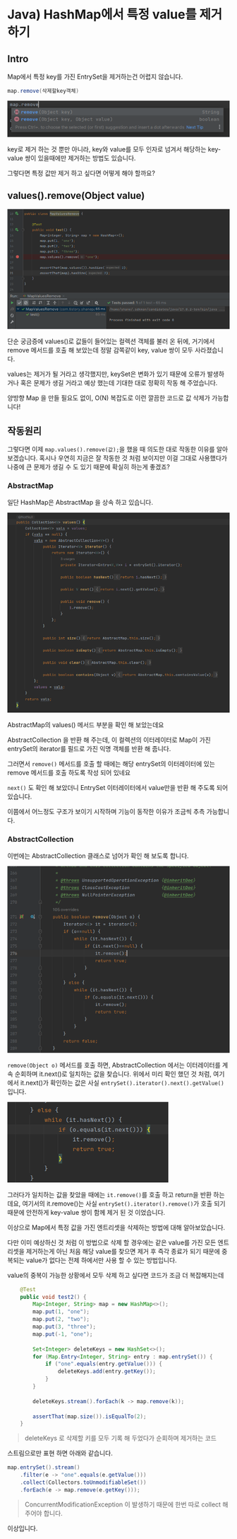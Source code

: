# Java) HashMap에서 특정 value를 제거하기

## Intro

Map에서 특정 key를 가진 EntrySet을 제거하는건 어렵지 않습니다.

```java
map.remove(삭제할key객체)
```

![image-20220513134921767](https://raw.githubusercontent.com/Shane-Park/mdblog/main/backend/java/map_remove_value.assets/image-20220513134921767.png)

key로 제거 하는 것 뿐만 아니라, key와 value를 모두 인자로 넘겨서 해당하는 key-value 쌍이 있을때에만 제거하는 방법도 있습니다.

그렇다면 특정 값만 제거 하고 싶다면 어떻게 해야 할까요?

## values().remove(Object value)

![image-20220513135116559](https://raw.githubusercontent.com/Shane-Park/mdblog/main/backend/java/map_remove_value.assets/image-20220513135116559.png)

단순 궁금증에 values()로 값들이 들어있는 컬렉션 객체를 불러 온 뒤에, 거기에서 remove 메서드를 호출 해 보았는데 정말 감쪽같이 key, value 쌍이 모두 사라졌습니다.

values는 제거가 될 거라고 생각했지만, keySet은 변화가 있기 때문에 오류가 발생하거나 혹은 문제가 생길 거라고 예상 했는데 기대한 대로 정확히 작동 해 주었습니다.

양방향 Map 을 만들 필요도 없이, O(N) 복잡도로 이런 깔끔한 코드로 값 삭제가 가능합니다!

## 작동원리

그렇다면 이제 `map.values().remove(값);`을 했을 때 의도한 대로 작동한 이유를 알아 보겠습니다. 혹시나 우연히 지금은 잘 작동한 것 처럼 보이지만 이걸 그대로 사용했다가 나중에 큰 문제가 생길 수 도 있기 때문에 확실히 하는게 좋겠죠?

### AbstractMap

일단 HashMap은 AbstractMap 을 상속 하고 있습니다.

![image-20220513135513884](https://raw.githubusercontent.com/Shane-Park/mdblog/main/backend/java/map_remove_value.assets/image-20220513135513884.png)

AbstractMap의 values() 메서드 부분을 확인 해 보았는데요

AbstractCollection 을 반환 해 주는데, 이 컬렉션의 이터레이터로 Map이 가진 entrySet의 iterator를 필드로 가진 익명 객체를 반환 해 줍니다. 

그러면서 `remove()` 메서드를 호출 할 때에는 해당 entrySet의 이터레이터에 있는 remove 메서드를 호출 하도록 작성 되어 있네요

`next()` 도 확인 해 보았더니  EntrySet 이터레이터에서 value만을 반환 해 주도록 되어있습니다.

이쯤에서 어느정도 구조가 보이기 시작하며 기능이 동작한 이유가 조금씩 추측 가능합니다.

### AbstractCollection

이번에는 AbstractCollection 클래스로 넘어가 확인 해 보도록 합니다.

![image-20220513140338183](https://raw.githubusercontent.com/Shane-Park/mdblog/main/backend/java/map_remove_value.assets/image-20220513140338183.png)

`remove(Object o)` 메서드를 호출 하면, AbstractCollection 에서는 이터레이터를 계속 순회하며 it.next()로 일치하는 값을 찾습니다. 위에서 미리 확인 했던 것 처럼, 여기에서 it.next()가 확인하는 값은 사실 `entrySet().iterator().next().getValue()` 입니다.

![image-20220513140928087](https://raw.githubusercontent.com/Shane-Park/mdblog/main/backend/java/map_remove_value.assets/image-20220513140928087.png)

그러다가 일치하는 값을 찾았을 때에는 `it.remove()`를 호출 하고 return을 반환 하는데요, 여기서의 it.remove()는 사실 `entrySet().iterator().remove()`가 호출 되기 때문에 안전하게 key-value 쌍이 함께 제거 된 것 이었습니다.

이상으로 Map에서 특정 값을 가진 엔트리셋을 삭제하는 방법에 대해 알아보았습니다. 

다만 이미 예상하신 것 처럼 이 방법으로 삭제 할 경우에는 같은 value를 가진 모든 엔트리셋을 제거하는게 아닌 처음 해당 value를 찾으면 제거 후 즉각 종료가 되기 때문에 중복되는 value가 없다는 전제 하에서만 사용 할 수 있는 방법입니다.

value의 중복이 가능한 상황에서 모두 삭제 하고 싶다면 코드가 조금 더 복잡해지는데

```java
    @Test
    public void test2() {
        Map<Integer, String> map = new HashMap<>();
        map.put(1, "one");
        map.put(2, "two");
        map.put(3, "three");
        map.put(-1, "one");

        Set<Integer> deleteKeys = new HashSet<>();
        for (Map.Entry<Integer, String> entry : map.entrySet()) {
            if ("one".equals(entry.getValue())) {
                deleteKeys.add(entry.getKey());
            }
        }

        deleteKeys.stream().forEach(k -> map.remove(k));

        assertThat(map.size()).isEqualTo(2);
    }
```

> deleteKeys 로 삭제할 키를 모두 기록 해 두었다가 순회하며 제거하는 코드

스트림으로만 표현 하면 아래와 같습니다.

```java
map.entrySet().stream()
    .filter(e -> "one".equals(e.getValue()))
    .collect(Collectors.toUnmodifiableSet())
    .forEach(e -> map.remove(e.getKey()));
```

> ConcurrentModificationException 이 발생하기 때문에 한번 따로 collect 해주어야 합니다.

이상입니다.